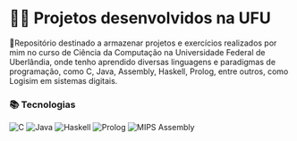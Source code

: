 # 👨‍🎓 Projetos desenvolvidos na UFU

👾Repositório destinado a armazenar projetos e exercícios realizados por mim no curso de Ciência da Computação na Universidade Federal de Uberlândia, onde tenho aprendido diversas linguagens e paradigmas de programação, como C, Java, Assembly, Haskell, Prolog, entre outros, como Logisim em sistemas digitais.


### 📚 Tecnologias

![C](https://img.shields.io/badge/C-845EC2?style=for-the-badge&logo=c) ![Java](https://img.shields.io/badge/Java-D65DB1?style=for-the-badge&logo=openjdk&logoColor=white) ![Haskell](https://img.shields.io/badge/Haskell-FF6F91?style=for-the-badge&logo=haskell) ![Prolog](https://img.shields.io/badge/Prolog-FF9671?style=for-the-badge) ![MIPS Assembly](https://img.shields.io/badge/MIPS_Assembly-008F7A?style=for-the-badge)


